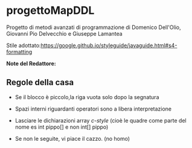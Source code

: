 # progettoMapDDL
Progetto di metodi avanzati di programmazione di Domenico Dell'Olio, Giovanni Pio Delvecchio e Giuseppe Lamantea

Stile adottato:https://google.github.io/styleguide/javaguide.html#s4-formatting

**Note del Redattore:**

## Regole della casa

  * Se il blocco è piccolo,la riga vuota solo dopo la segnatura
  
  * Spazi interni riguardanti operatori sono a libera interpretazione
  
  * Lasciare le dichiarazioni array _c-style_ (cioè le quadre come parte del nome es int pippo[] e non int[] pippo)
  
  * Se non le seguite, vi piace il cazzo. (no homo)
  


